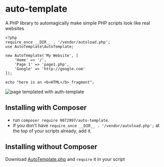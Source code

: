 # auto-template
A PHP library to automagically make simple PHP scripts look like real websites

```
<?php
require_once __DIR__ . '/vendor/autoload.php';
use AutoTemplate\AutoTemplate;

new AutoTemplate('My Website', [
    'Home' => '/',
    'Page 1' => 'page1.php',
    'Google' => 'http://google.com'
]);

echo "here is an <b>HTML</b> fragment";
```
![page templated with auth-template](https://i.ibb.co/V3jNdqB/i.png)

## Installing with Composer
* run
`composer require 9072997/auto-template`.
* If you don't have `require_once __DIR__ . '/vendor/autoload.php';` at the top of your scripts already, add it.

## Installing without Composer
Download [AutoTemplate.php](AutoTemplate.php) and `require` it in your script
